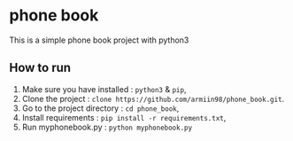 # phone book
This is a simple phone book project with python3

## How to run
1. Make sure you have installed : `python3` & `pip`,
2. Clone the project            : `clone https://github.com/armiin98/phone_book.git`.
3. Go to the project directory  : `cd phone_book`,
4. Install requirements         : `pip install -r requirements.txt`,
5. Run myphonebook.py           : `python myphonebook.py`

